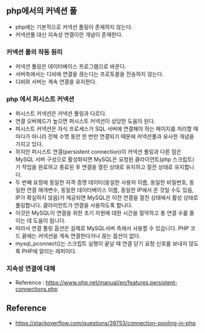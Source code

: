 ## php에서의 커넥션 풀
- php에는 기본적으로 커넥션 풀링이 존재하지 않는다.
- 커넥션풀 대신 지속성 연결이란 개념이 존재한다.

### 커넥션 풀의 작동 원리
- 커넥션 풀링은 데이터베이스 프로그램으로 바꾼다.
- 서버측에서는 디비에 연결을 끊는다는 프로토콜을 전송하지 않는다.
- 디비와 서버는 계속 연결을 유지한다.

### php 에서 퍼시스트 커넥션
- 퍼시스트 커넥션은 커넥션 풀링과 다르다.
- 연결 오버헤드가 높으면 퍼시스트 커넥션이 상당한 도움이 된다.
- 퍼시스트 커넥션은 자식 프로세스가 SQL 서버에 연결해야 하는 페이지를 처리할 때마다가 아니라 전체 수명 동안 한 번만 연결되기 때문에 커넥션풀과 유사한 개념을 가지고 있다.
- 하지만 퍼시스트 연결(persistent connection)이 커넥션 풀링과 다른 점은 MySQL 서버 구성으로 활성화되면 MySQL은 요청된 클라이언트(php 스크립트)가 작업을 완료하고 종료된 후 연결을 열린 상태로 유지하고 절전 상태로 유지합니다.
- 두 번째 요청에 동일한 자격 증명 데이터(동일한 사용자 이름, 동일한 비밀번호, 동일한 연결 매개변수, 동일한 데이터베이스 이름, 동일한 IP에서 온 것일 수도 있음, IP가 확실하지 않음)가 제공되면 MySQL은 이전 연결을 절전 상태에서 활성 상태로 풀링합니다. 클라이언트가 연결을 사용하도록 합니다.
- 이것은 MySQL이 연결을 위한 초기 자원에 대한 시간을 절약하고 총 연결 수를 줄이는 데 도움이 됩니다.
- 따라서 연결 풀링 옵션은 실제로 MySQL서버 측에서 사용할 수 있습니다. PHP 코드 끝에는 커넥션을 계속 연결한다거나 끊는 옵션이 없다. 
- mysql_pconnect()는 스크립트 실행이 끝날 때 연결 닫기 요청 신호를 보내지 않도록 PHP에 알리는 래퍼이다.

### 지속성 연결에 대해
- Reference : https://www.php.net/manual/en/features.persistent-connections.php

## Reference
- https://stackoverflow.com/questions/39753/connection-pooling-in-php
